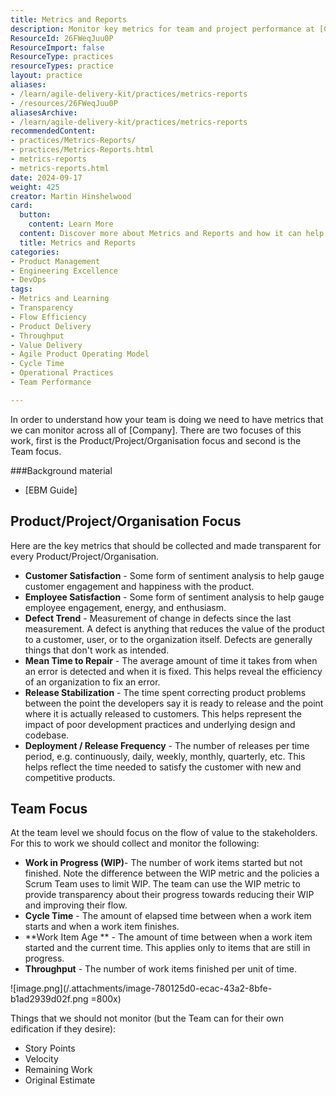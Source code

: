 ```yaml
---
title: Metrics and Reports
description: Monitor key metrics for team and project performance at [Company] to enhance customer and employee satisfaction, streamline processes, and boost efficiency.
ResourceId: 26FWeqJuu0P
ResourceImport: false
ResourceType: practices
resourceTypes: practice
layout: practice
aliases:
- /learn/agile-delivery-kit/practices/metrics-reports
- /resources/26FWeqJuu0P
aliasesArchive:
- /learn/agile-delivery-kit/practices/metrics-reports
recommendedContent:
- practices/Metrics-Reports/
- practices/Metrics-Reports.html
- metrics-reports
- metrics-reports.html
date: 2024-09-17
weight: 425
creator: Martin Hinshelwood
card:
  button:
    content: Learn More
  content: Discover more about Metrics and Reports and how it can help you in your Agile journey!
  title: Metrics and Reports
categories:
- Product Management
- Engineering Excellence
- DevOps
tags:
- Metrics and Learning
- Transparency
- Flow Efficiency
- Product Delivery
- Throughput
- Value Delivery
- Agile Product Operating Model
- Cycle Time
- Operational Practices
- Team Performance

---
```

In order to understand how your team is doing we need to have metrics that we can monitor across all of [Company]. There are two focuses of this work, first is the Product/Project/Organisation focus and second is the Team focus.

###Background material

- [EBM Guide]

## Product/Project/Organisation Focus

Here are the key metrics that should be collected and made transparent for every Product/Project/Organisation.

- **Customer Satisfaction** - Some form of sentiment analysis to help gauge customer engagement and happiness with the product.
- **Employee Satisfaction** - Some form of sentiment analysis to help gauge employee engagement, energy, and enthusiasm.
- **Defect Trend** - Measurement of change in defects since the last measurement. A defect is anything that reduces the value of the product to a customer, user, or to the organization itself. Defects are generally things that don't work as intended.
- **Mean Time to Repair** - The average amount of time it takes from when an error is detected and when it is fixed. This helps reveal the efficiency of an organization to fix an error.
- **Release Stabilization** - The time spent correcting product problems between the point the developers say it is ready to release and the point where it is actually released to customers. This helps represent the impact of poor development practices and underlying design and codebase.
- **Deployment / Release Frequency** - The number of releases per time period, e.g. continuously, daily, weekly, monthly, quarterly, etc. This helps reflect the time needed to satisfy the customer with new and competitive products.

## Team Focus

At the team level we should focus on the flow of value to the stakeholders. For this to work we should collect and monitor the following:

- **Work in Progress (WIP)**- The number of work items started but not finished. Note the difference between the WIP metric and the policies a Scrum Team uses to limit WIP. The team can use the WIP metric to provide transparency about their progress towards reducing their WIP and improving their flow.
- **Cycle Time** - The amount of elapsed time between when a work item starts and when a work item finishes.
- **Work Item Age ** - The amount of time between when a work item started and the current time. This applies only to items that are still in progress.
- **Throughput** - The number of work items finished per unit of time.

![image.png](/.attachments/image-780125d0-ecac-43a2-8bfe-b1ad2939d02f.png =800x)

Things that we should not monitor (but the Team can for their own edification if they desire):

- Story Points
- Velocity
- Remaining Work
- Original Estimate
